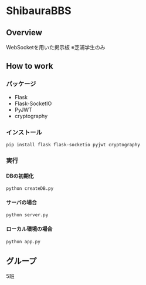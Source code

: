 # ShibauraBBS

## Overview
WebSocketを用いた掲示板
※芝浦学生のみ

## How to work
### パッケージ
- Flask
- Flask-SocketIO
- PyJWT
- cryptography

### インストール
```
pip install flask flask-socketio pyjwt cryptography
```

###  実行
#### DBの初期化
```
python createDB.py
```
#### サーバの場合
```
python server.py
```
#### ローカル環境の場合
```
python app.py
```

## グループ
5班

